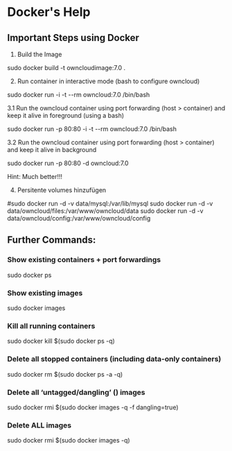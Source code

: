 # Docker's Help

## Important Steps using Docker

1. Build the Image

sudo docker build -t owncloudimage:7.0 .

2. Run container in interactive mode (bash to configure owncloud)

sudo docker run -i -t --rm owncloud:7.0 /bin/bash

3.1 Run the owncloud container using port forwarding (host > container) and keep it alive in foreground (using a bash)

sudo docker run -p 80:80 -i -t --rm owncloud:7.0 /bin/bash

3.2 Run the owncloud container using port forwarding (host > container) and keep it alive in background

sudo docker run -p 80:80 -d owncloud:7.0

Hint: Much better!!!

4. Persitente volumes hinzufügen

#sudo docker run -d -v data/mysql:/var/lib/mysql
sudo docker run -d -v data/owncloud/files:/var/www/owncloud/data
sudo docker run -d -v data/owncloud/config:/var/www/owncloud/config



## Further Commands:

### Show existing containers + port forwardings
sudo docker ps

### Show existing images
sudo docker images

### Kill all running containers
sudo docker kill $(sudo docker ps -q)

### Delete all stopped containers (including data-only containers)
sudo docker rm $(sudo docker ps -a -q)

### Delete all ‘untagged/dangling’ (<none>) images
sudo docker rmi $(sudo docker images -q -f dangling=true)

### Delete ALL images
sudo docker rmi $(sudo docker images -q)
